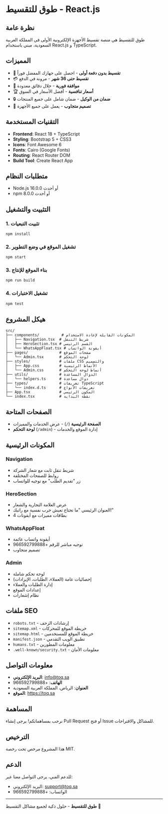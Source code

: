 # طوق للتقسيط - React.js

## نظرة عامة
طوق للتقسيط هي منصة تقسيط الأجهزة الإلكترونية الأولى في المملكة العربية السعودية، مبني باستخدام React.js و TypeScript.

## المميزات
- 🚀 **تقسيط بدون دفعة أولى** - احصل على جهازك المفضل فوراً
- 💳 **تقسيط حتى 36 شهر** - مرونة في الدفع
- 🎯 **موافقة فورية** - خلال دقائق معدودة
- 🏆 **أسعار تنافسية** - أفضل الأسعار في السوق
- 🔒 **ضمان من الوكيل** - ضمان شامل على جميع المنتجات
- 📱 **تصميم متجاوب** - يعمل على جميع الأجهزة

## التقنيات المستخدمة
- **Frontend**: React 18 + TypeScript
- **Styling**: Bootstrap 5 + CSS3
- **Icons**: Font Awesome 6
- **Fonts**: Cairo (Google Fonts)
- **Routing**: React Router DOM
- **Build Tool**: Create React App

## متطلبات النظام
- Node.js 16.0.0 أو أحدث
- npm 8.0.0 أو أحدث

## التثبيت والتشغيل

### 1. تثبيت التبعيات
```bash
npm install
```

### 2. تشغيل الموقع في وضع التطوير
```bash
npm start
```

### 3. بناء الموقع للإنتاج
```bash
npm run build
```

### 4. تشغيل الاختبارات
```bash
npm test
```

## هيكل المشروع
```
src/
├── components/          # المكونات القابلة لإعادة الاستخدام
│   ├── Navigation.tsx  # شريط التنقل
│   ├── HeroSection.tsx # القسم الرئيسي
│   └── WhatsAppFloat.tsx # أيقونة الواتساب
├── pages/              # صفحات الموقع
│   └── Admin.tsx       # لوحة التحكم
├── styles/             # ملفات CSS والتصميم
│   ├── App.css         # الأنماط الرئيسية
│   └── Admin.css       # أنماط لوحة التحكم
├── utils/              # الدوال المساعدة
│   └── helpers.ts      # دوال مساعدة
├── types/              # تعريفات TypeScript
│   └── index.d.ts      # تعريفات الأنواع
├── App.tsx             # المكون الرئيسي
└── index.tsx           # نقطة البداية
```

## الصفحات المتاحة
- **الصفحة الرئيسية** (`/`) - عرض الخدمات والمميزات
- **لوحة التحكم** (`/admin`) - إدارة الموقع والخدمات

## المكونات الرئيسية

### Navigation
- شريط تنقل ثابت مع شعار الشركة
- روابط للصفحات المختلفة
- زر "تقديم الطلب" مع توجيه للواتساب

### HeroSection
- عرض العلامة التجارية والشعار
- العنوان الرئيسي "ما تحتاج تعيش حرب نفسية مع راتبك!"
- 4 بطاقات مميزات مع أيقونات

### WhatsAppFloat
- أيقونة واتساب عائمة
- توجيه مباشر للرقم +966592799888
- تصميم متجاوب

### Admin
- لوحة تحكم شاملة
- إحصائيات عامة (العملاء، الطلبات، الإيرادات)
- إدارة الطلبات والعملاء
- إعدادات الموقع
- نظام إشعارات

## ملفات SEO
- `robots.txt` - إرشادات الزحف
- `sitemap.xml` - خريطة الموقع للمحركات
- `sitemap.html` - خريطة الموقع للمستخدمين
- `manifest.json` - تطبيق الويب التقدمي
- `humans.txt` - معلومات المطورين
- `.well-known/security.txt` - معلومات الأمان

## معلومات التواصل
- **البريد الإلكتروني**: info@toq.sa
- **الهاتف**: +966592799888
- **العنوان**: الرياض، المملكة العربية السعودية
- **الموقع**: https://toq.sa

## المساهمة
نرحب بمساهماتكم! يرجى إنشاء Pull Request أو فتح Issue للمشاكل والاقتراحات.

## الترخيص
هذا المشروع مرخص تحت رخصة MIT.

## الدعم
للدعم الفني، يرجى التواصل معنا عبر:
- البريد الإلكتروني: support@toq.sa
- الواتساب: +966592799888

---

**طوق للتقسيط** - حلول ذكية لجميع مشاكل التقسيط 🚀

